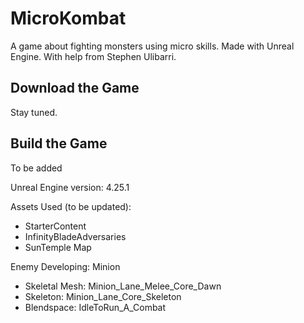 # MicroKombat
A game about fighting monsters using micro skills. Made with Unreal Engine. With help from Stephen Ulibarri.

## Download the Game
Stay tuned.

## Build the Game
To be added

Unreal Engine version: 4.25.1


Assets Used (to be updated):
- StarterContent
- InfinityBladeAdversaries
- SunTemple Map

Enemy Developing: Minion
- Skeletal Mesh: Minion_Lane_Melee_Core_Dawn
- Skeleton: Minion_Lane_Core_Skeleton
- Blendspace: IdleToRun_A_Combat
